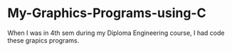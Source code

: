 # My-Graphics-Programs-using-C
When I was in 4th sem during my Diploma Engineering course, I had code these grapics programs.
